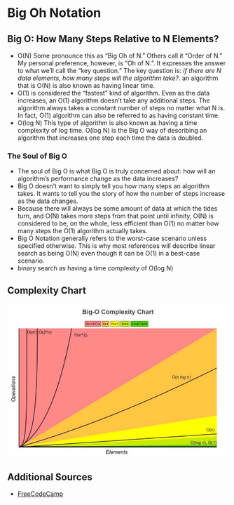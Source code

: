 # Big Oh Notation

## Big O: How Many Steps Relative to N Elements?
- O(N) Some pronounce this as “Big Oh of N.” Others call it “Order of N.” My personal preference, however, is “Oh of N.”. It expresses the answer to what we’ll call the “key question.” The key question is: *_if there are N data elements, how many steps will the algorithm take?_*. an algorithm that is O(N) is also known as having linear time.
- O(1) is considered the “fastest” kind of algorithm. Even as the data increases, an O(1) algorithm doesn’t take any additional steps. The algorithm always takes a constant number of steps no matter what N is. In fact, O(1) algorithm can also be referred to as having constant time.
- O(log N) This type of algorithm is also known as having a time complexity of log time. O(log N) is the Big O way of describing an algorithm that increases one step each time the data is doubled.

### The Soul of Big O
- The soul of Big O is what Big O is truly concerned about: how will an algorithm’s performance change as the data increases?
- Big O doesn’t want to simply tell you how many steps an algorithm takes. It wants to tell you the story of how the number of steps increase as the data changes.
- Because there will always be some amount of data at which the tides turn, and O(N) takes more steps from that point until infinity, O(N) is considered to be, on the whole, less efficient than O(1) no matter how many steps the O(1) algorithm actually takes.
- Big O Notation generally refers to the worst-case scenario unless specified otherwise. This is why most references will describe linear search as being O(N) even though it can be O(1) in a best-case scenario.
- binary search as having a time complexity of O(log N)

## Complexity Chart  
![Big Oh Complexity Chart](./complexity_chart.jpeg)

## Additional Sources
- [FreeCodeCamp](https://www.freecodecamp.org/news/big-o-notation-why-it-matters-and-why-it-doesnt-1674cfa8a23c/)
